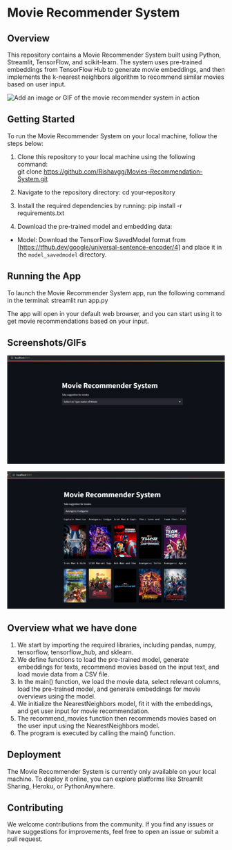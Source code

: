 # Movie Recommender System

<!-- [![Streamlit App](https://static.streamlit.io/badges/streamlit_badge_black_white.svg)](https://share.streamlit.io/your-username/your-repository) -->

## Overview

This repository contains a Movie Recommender System built using Python, Streamlit, TensorFlow, and scikit-learn. The system uses pre-trained embeddings from TensorFlow Hub to generate movie embeddings, and then implements the k-nearest neighbors algorithm to recommend similar movies based on user input.

![Add an image or GIF of the movie recommender system in action](images/demo_GIF.gif)

## Getting Started

To run the Movie Recommender System on your local machine, follow the steps below:

1. Clone this repository to your local machine using the following command:      
git clone https://github.com/Rishavgg/Movies-Recommendation-System.git

2. Navigate to the repository directory: cd your-repository

3. Install the required dependencies by running:
pip install -r requirements.txt

4. Download the pre-trained model and embedding data:
- Model: Download the TensorFlow SavedModel format from [https://tfhub.dev/google/universal-sentence-encoder/4] and place it in the `model_savedmodel` directory.


## Running the App

To launch the Movie Recommender System app, run the following command in the terminal:
streamlit run app.py

The app will open in your default web browser, and you can start using it to get movie recommendations based on your input.

## Screenshots/GIFs

![Movie Recommender System Home Page](images/home_page.png)

![Movie Recommendations](images/movie_recommendations.png)

## Overview what we have done
1. We start by importing the required libraries, including pandas, numpy, tensorflow, tensorflow_hub, and sklearn.
2. We define functions to load the pre-trained model, generate embeddings for texts, recommend movies based on the input text, and load movie data from a CSV file.
3. In the main() function, we load the movie data, select relevant columns, load the pre-trained model, and generate embeddings for movie overviews using the model.
4. We initialize the NearestNeighbors model, fit it with the embeddings, and get user input for movie recommendation.
5. The recommend_movies function then recommends movies based on the user input using the NearestNeighbors model.
6. The program is executed by calling the main() function.
## Deployment

The Movie Recommender System is currently only available on your local machine. To deploy it online, you can explore platforms like Streamlit Sharing, Heroku, or PythonAnywhere.

## Contributing

We welcome contributions from the community. If you find any issues or have suggestions for improvements, feel free to open an issue or submit a pull request.
